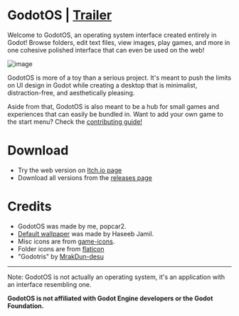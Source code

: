 # GodotOS | [Trailer](https://www.youtube.com/watch?v=44LcozXequw)

Welcome to GodotOS, an operating system interface created entirely in Godot! Browse folders, edit text files, view images, play games, and more in one cohesive polished interface that can even be used on the web!

![image](https://github.com/popcar2/GodotOS/assets/16920817/cf2bb818-4135-46fb-8cfe-43879a826fcc)

GodotOS is more of a toy than a serious project. It's meant to push the limits on UI design in Godot while creating a desktop that is minimalist, distraction-free, and aesthetically pleasing.

Aside from that, GodotOS is also meant to be a hub for small games and experiences that can easily be bundled in. Want to add your own game to the start menu? Check the [contributing guide!](CONTRIBUTING.md)

# Download

* Try the web version on [Itch.io page](https://popcar2.itch.io/godotos)
* Download all versions from the [releases page](https://github.com/popcar2/GodotOS/releases)

# Credits

* GodotOS was made by me, popcar2.
* [Default wallpaper](https://unsplash.com/photos/snow-capped-mountain-at-night-3s85IxVDyXE) was made by Haseeb Jamil.
* Misc icons are from [game-icons](https://game-icons.net/).
* Folder icons are from [flaticon](https://www.flaticon.com/)
* "Godotris" by [MrakDun-desu](https://github.com/MrakDun-desu)

---

Note: GodotOS is not actually an operating system, it's an application with an interface resembling one.

**GodotOS is not affiliated with Godot Engine developers or the Godot Foundation.**
